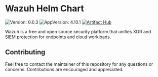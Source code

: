 # Wazuh Helm Chart

![Version: 0.0.3](https://img.shields.io/badge/Version-0.0.2-informational?style=flat-square)
![AppVersion: 4.10.1](https://img.shields.io/badge/AppVersion-4.10.1-informational?style=flat-square)
[![Artifact Hub](https://img.shields.io/endpoint?url=https://artifacthub.io/badge/repository/wazuh-helm)](https://artifacthub.io/packages/search?repo=wazuh-helm)

Wazuh is a free and open source security platform that unifies XDR and SIEM protection for endpoints and cloud workloads.

## Contributing

Feel free to contact the maintainer of this repository for any questions or concerns. Contributions are encouraged and appreciated.